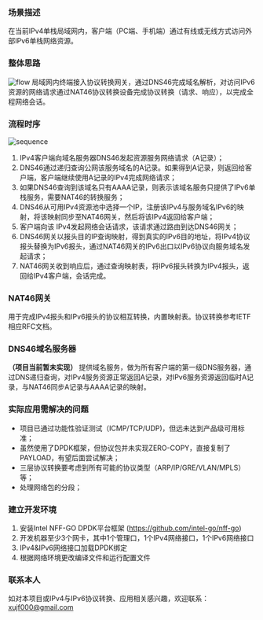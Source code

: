 ### 场景描述
在当前IPv4单栈局域网内，客户端（PC端、手机端）通过有线或无线方式访问外部IPv6单栈网络资源。

### 整体思路
![flow](https://gitee.com/xujf/fnat46/raw/master/images/flow.png "flow")
局域网内终端接入协议转换网关，通过DNS46完成域名解析，对访问IPv6资源的网络请求通过NAT46协议转换设备完成协议转换（请求、响应），以完成全程网络会话。

### 流程时序
![sequence](https://gitee.com/xujf/fnat46/raw/master/images/sequence.png "sequence")
1. IPv4客户端向域名服务器DNS46发起资源服务网络请求（A记录）；
2. DNS46通过递归查询公网该服务域名的A记录。如果得到A记录，则返回给客户端，客户端继续使用A记录的IPv4完成网络请求；
3. 如果DNS46查询到该域名只有AAAA记录，则表示该域名服务只提供了IPv6单栈服务，需要NAT46的转换服务；
4. DNS46从可用IPv4资源池中选择一个IP，注册该IPv4与服务域名IPv6的映射，将该映射同步至NAT46网关，然后将该IPv4返回给客户端；
5. 客户端向该 IPv4发起网络会话请求，该请求通过路由到达DNS46网关；
6. DNS46网关以报头目的IP查询映射，得到真实的IPv6目的地址，将IPv4协议报头替换为IPv6报头，通过NAT46网关的IPv6出口以IPv6协议向服务域名发起请求；
7. NAT46网关收到响应后，通过查询映射表，将IPv6报头转换为IPv4报头，返回给IPv4客户端，会话完成。

### NAT46网关
用于完成IPv4报头和IPv6报头的协议相互转换，内置映射表。协议转换参考IETF相应RFC文档。

### DNS46域名服务器
**（项目当前暂未实现）**
提供域名服务，做为所有客户端的第一级DNS服务器，通过DNS递归查询，对IPv4服务资源正常返回A记录，对IPv6服务资源返回临时A记录，与NAT46同步A记录与AAAA记录的映射。

### 实际应用需解决的问题
- 项目已通过功能性验证测试（ICMP/TCP/UDP)，但远未达到产品级可用标准；
- 虽然使用了DPDK框架，但协议包并未实现ZERO-COPY，直接复制了PAYLOAD，有望后面尝试解决；
- 三层协议转换要考虑到所有可能的协议类型（ARP/IP/GRE/VLAN/MPLS）等；
- 处理网络包的分段；

### 建立开发环境
1. 安装Intel NFF-GO DPDK平台框架 (https://github.com/intel-go/nff-go)
2. 开发机器至少3个网卡，其中1个管理口，1个IPv4网络接口，1个IPv6网络接口
3. IPv4&IPv6网络接口加载DPDK绑定
4. 根据网络环境更改编译文件和运行配置文件

### 联系本人
如对本项目或IPv4与IPv6协议转换、应用相关感兴趣，欢迎联系： xujf000@gmail.com 
